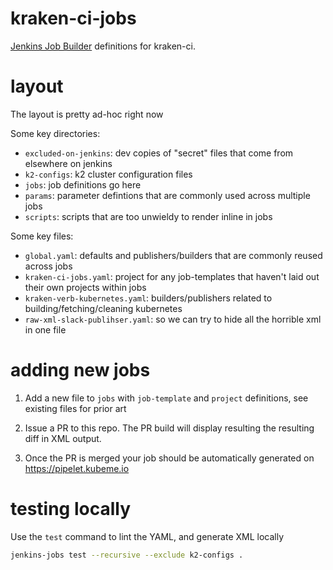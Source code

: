 # kraken-ci-jobs

[Jenkins Job Builder](http://docs.openstack.org/infra/jenkins-job-builder/) definitions for kraken-ci.

# layout

The layout is pretty ad-hoc right now

Some key directories:

- `excluded-on-jenkins`: dev copies of "secret" files that come from elsewhere on jenkins
- `k2-configs`: k2 cluster configuration files
- `jobs`: job definitions go here
- `params`: parameter defintions that are commonly used across multiple jobs
- `scripts`: scripts that are too unwieldy to render inline in jobs

Some key files:

- `global.yaml`: defaults and publishers/builders that are commonly reused across jobs
- `kraken-ci-jobs.yaml`: project for any job-templates that haven't laid out their own projects within jobs
- `kraken-verb-kubernetes.yaml`: builders/publishers related to building/fetching/cleaning kubernetes
- `raw-xml-slack-publihser.yaml`: so we can try to hide all the horrible xml in one file
    
# adding new jobs

1) Add a new file to `jobs` with `job-template` and `project` definitions, see existing files for prior art

2) Issue a PR to this repo.  The PR build will display resulting the resulting diff in XML output.

3) Once the PR is merged your job should be automatically generated on https://pipelet.kubeme.io

# testing locally

Use the `test` command to lint the YAML, and generate XML locally

```sh
jenkins-jobs test --recursive --exclude k2-configs .
```
